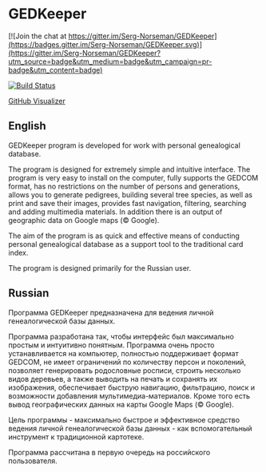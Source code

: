 # GEDKeeper

[![Join the chat at https://gitter.im/Serg-Norseman/GEDKeeper](https://badges.gitter.im/Serg-Norseman/GEDKeeper.svg)](https://gitter.im/Serg-Norseman/GEDKeeper?utm_source=badge&utm_medium=badge&utm_campaign=pr-badge&utm_content=badge)

[![Build Status](https://travis-ci.org/Serg-Norseman/GEDKeeper.svg?branch=master)](https://travis-ci.org/Serg-Norseman/GEDKeeper)

[GitHub Visualizer](http://ghv.artzub.com/#repo=GEDKeeper&climit=500&user=serg-norseman)

## English
GEDKeeper program is developed for work with personal genealogical database.

The program is designed for extremely simple and intuitive interface. The program is very easy to install on the computer, fully supports the GEDCOM format, has no restrictions on the number of persons and generations, allows you to generate pedigrees, building several tree species, as well as print and save their images, provides fast navigation, filtering, searching and adding multimedia materials. In addition there is an output of geographic data on Google maps (© Google).

The aim of the program is as quick and effective means of conducting personal genealogical database as a support tool to the traditional card index.

The program is designed primarily for the Russian user.

## Russian
Программа GEDKeeper предназначена для ведения личной генеалогической базы данных.

Программа разработана так, чтобы интерфейс был максимально простым и интуитивно понятным. Программа очень просто устанавливается на компьютер, полностью поддерживает формат GEDCOM, не имеет ограничений по количеству персон и поколений, позволяет генерировать родословные росписи, строить несколько видов деревьев, а также выводить на печать и сохранять их изображения, обеспечивает быструю навигацию, фильтрацию, поиск и возможности добавления мультимедиа-материалов. Кроме того есть вывод географических данных на карты Google Maps (© Google).

Цель программы - максимально быстрое и эффективное средство ведения личной генеалогической базы данных - как вспомогательный инструмент к традиционной картотеке.

Программа рассчитана в первую очередь на российского пользователя.
